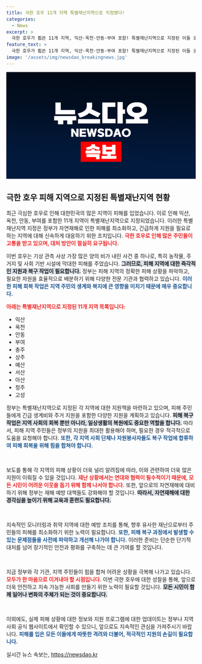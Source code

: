 ```yaml
---
title: 극한 호우 11개 지역 특별재난지역으로 지정됐다!
categories:
  - News
excerpt: >
  극한 호우가 휩쓴 11개 지역, 익산·옥천·안동·부여 포함! 특별재난지역으로 지정된 이들 곳의 상황은? 피해 규모와 복구 계획을 확인하세요!
feature_text: >
  극한 호우가 휩쓴 11개 지역, 익산·옥천·안동·부여 포함! 특별재난지역으로 지정된 이들 곳의 상황은? 피해 규모와 복구 계획을 확인하세요!
image: '/assets/img/newsdao_breakingnews.jpg'
---
```


<p><img src="/assets/img/newsdao_breakingnews.jpg" alt="firstkoreanews 속보" /></p>

<h2 data-ke-size="size26">극한 호우 피해 지역으로 지정된 특별재난지역 현황</h2>

<p data-ke-size="size16">최근 극심한 호우로 인해 대한민국의 많은 지역이 피해를 입었습니다. 이로 인해 익산, 옥천, 안동, 부여를 포함한 11개 지역이 특별재난지역으로 지정되었습니다. 이러한 특별재난지역 지정은 정부가 자연재해로 인한 피해를 최소화하고, 긴급하게 지원을 필요로 하는 지역에 대해 신속하게 대응하기 위한 조치입니다. <b><span style="color: #ee2323;">극한 호우로 인해 많은 주민들이 고통을 받고 있으며, 대처 방안이 절실히 요구됩니다.</span></b></p>

<p data-ke-size="size16">이번 호우는 기상 관측 사상 가장 많은 양의 비가 내린 사건 중 하나로, 특히 농작물, 주거지 및 사회 기반 시설에 막대한 피해를 주었습니다. <b><span style="background-color: #21538527;">그러므로, 피해 지역에 대한 즉각적인 지원과 복구 작업이 필요합니다.</span></b> 정부는 피해 지역의 정확한 피해 상황을 파악하고, 필요한 자원을 효율적으로 배분하기 위해 다양한 전문 기관과 협력하고 있습니다. <b><span style="color: #1a5490;">이러한 피해 회복 작업은 지역 주민의 생계와 복지에 큰 영향을 미치기 때문에 매우 중요합니다.</span></b></p>

<p><b><span style="color: #ee2323;">아래는 특별재난지역으로 지정된 11개 지역 목록입니다:</span></b></p>

<ul>
    <li>익산</li>
    <li>옥천</li>
    <li>안동</li>
    <li>부여</li>
    <li>충주</li>
    <li>상주</li>
    <li>예산</li>
    <li>서산</li>
    <li>아산</li>
    <li>청주</li>
    <li>고성</li>
</ul>

<p data-ke-size="size16">정부는 특별재난지역으로 지정된 각 지역에 대한 지원책을 마련하고 있으며, 피해 주민들에게 긴급 생계비와 주거 지원을 포함한 다양한 지원을 계획하고 있습니다. <b><span style="background-color: #21538527;">피해 복구 작업은 지역 사회의 회복 뿐만 아니라, 일상생활의 복원에도 중요한 역할을 합니다.</span></b> 따라서, 피해 지역 주민들은 정부의 지원을 최대한 활용해야 하며, 필요한 경우 적극적으로 도움을 요청해야 합니다. <b><span style="color: #1a5490;">또한, 각 지역 사회 단체나 자원봉사자들도 복구 작업에 합류하여 피해 회복을 위해 힘을 합쳐야 합니다.</span></b></p>

<p data-ke-size="size16">&nbsp;</p>

<p>보도를 통해 각 지역의 피해 상황이 더욱 널리 알려짐에 따라, 이와 관련하여 더욱 많은 지원이 이뤄질 수 있을 것입니다. <b><span style="color: #ee2323;">재난 상황에서는 연대와 협력이 필수적이기 때문에, 모든 시민이 어려운 이웃을 돕기 위해 함께 나서야 합니다.</span></b> 또한, 앞으로의 자연재해에 대비하기 위해 정부는 재해 예방 대책들도 강화해야 할 것입니다. <b><span style="background-color: #21538527;">따라서, 자연재해에 대한 경각심을 높이기 위해 교육과 훈련도 필요합니다.</span></b> </p>

<p data-ke-size="size16">&nbsp;</p>

<p>지속적인 모니터링과 취약 지역에 대한 예방 조치를 통해, 향후 유사한 재난으로부터 주민들의 피해를 최소화하기 위한 노력이 필요합니다. <b><span style="color: #1a5490;">또한, 피해 복구 과정에서 발생할 수 있는 문제점들을 사전에 파악하고 개선해 나가야 합니다.</span></b> 이러한 준비는 단순한 단기적 대처를 넘어 장기적인 안전과 평화를 구축하는 데 큰 기여를 할 것입니다.</p>

<p data-ke-size="size16">&nbsp;</p>

<p>지금 정부와 각 기관, 지역 주민들이 힘을 합쳐 어려운 상황을 극복해 나가고 있습니다. <b><span style="color: #ee2323;">모두가 한 마음으로 이겨내야 할 시점입니다.</span></b> 이번 극한 호우에 대한 성찰을 통해, 앞으로 더욱 안전하고 지속 가능한 사회를 만들기 위한 노력이 필요할 것입니다. <b><span style="background-color: #21538527;">모든 시민이 함께 일어나 변화의 주체가 되는 것이 중요합니다.</span></b></p>

<p data-ke-size="size16">&nbsp;</p>

<p>이외에도, 실제 피해 상황에 대한 정보와 지원 프로그램에 대한 업데이트는 정부나 지역 사회 공식 웹사이트에서 확인할 수 있으니, 앞으로도 지속적인 관심을 가져주시기 바랍니다. <b><span style="color: #1a5490;"> 피해를 입은 모든 이들에게 따뜻한 격려와 더불어, 적극적인 지원의 손길이 필요합니다.</span></b> </p>

<p data-ke-size="size16"></p>
실시간 뉴스 속보는, <a href="https://newsdao.kr" rel="dofollow">https://newsdao.kr</a>


